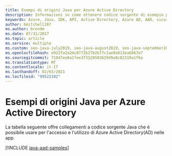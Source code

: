 ```yaml
---
title: Esempi di origini Java per Azure Active Directory
description: Informazioni su come ottenere codice sorgente di esempio per usare Azure Active Directory (AD) dalle app Java.
keywords: Azure, Java, SDK, API, Active Directory, Azure AD, AAD, sicurezza, accesso, autenticazione, SSO, SAML
author: bmitchell287
ms.author: brendm
ms.date: 07/31/2017
ms.topic: article
ms.service: multiple
ms.custom: seo-java-july2019, seo-java-august2019, seo-java-september2019, devx-track-java
ms.openlocfilehash: e922fa2a24c0772b27b2b77c1ae8e813ea6867e7
ms.sourcegitcommit: 71847ee0a1fee3f3320503629d9a8c82319a1f6a
ms.translationtype: MT
ms.contentlocale: it-IT
ms.lasthandoff: 02/03/2021
ms.locfileid: "99522102"
---
```

# <a name="java-source-samples-for-azure-active-directory"></a>Esempi di origini Java per Azure Active Directory

La tabella seguente offre collegamenti a codice sorgente Java che è possibile usare per l'accesso e l'utilizzo di Azure Active Directory(AD) nelle app.

[!INCLUDE [java-aad-samples](includes/java-aad-samples.md)]
